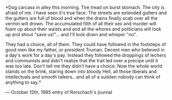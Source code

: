 *Dog carcass in alley this morning. Tire tread on burst stomach. The city is afraid of me. I have seen it's true face. The streets are extended gutters and the gutters are full of blood and when the drains finally scab over all the vermin will drown. The accumulated filth of all their sex and murder will foam up about their waists and and all the whores and politicians will look up and shout "save us!"... and I'll look down and whisper "no".

They had a choice, all of them. They could have followed in the footsteps of good men like my father, or president Truman. Decent men who believed in a day's work for a day's pay. Instead they followed the droppings of lechers and communists and didn't realize that the trail led over a precipe until it was too late. Don't tell me they didn't have a choice. Now the whole world stands on the brink, staring down into bloody Hell, all those liberals and intellectuals and smooth talkers...and all of a sudden nobody can think of anything to say.*

  — October 12th, 1985 entry of Rorschach's journal

